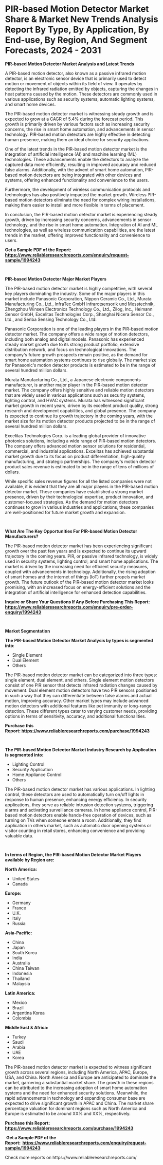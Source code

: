 <p><h1>PIR-based Motion Detector Market Share & Market New Trends Analysis Report By Type, By Application, By End-use, By Region, And Segment Forecasts, 2024 - 2031</h1></p><p><strong>PIR-based Motion Detector Market Analysis and Latest Trends</strong></p>
<p><p>A PIR-based motion detector, also known as a passive infrared motion detector, is an electronic sensor device that is primarily used to detect motion or movement of objects within its field of view. It operates by detecting the infrared radiation emitted by objects, capturing the changes in heat patterns caused by the motion. These detectors are commonly used in various applications such as security systems, automatic lighting systems, and smart home devices.</p><p>The PIR-based motion detector market is witnessing steady growth and is expected to grow at a CAGR of 5.4% during the forecast period. This growth is primarily driven by various factors such as increasing security concerns, the rise in smart home automation, and advancements in sensor technology. PIR-based motion detectors are highly effective in detecting human presence, making them an ideal choice for security applications.</p><p>One of the latest trends in the PIR-based motion detector market is the integration of artificial intelligence (AI) and machine learning (ML) technologies. These advancements enable the detectors to analyze the captured data more efficiently, resulting in improved accuracy and reduced false alarms. Additionally, with the advent of smart home automation, PIR-based motion detectors are being integrated with other devices and systems, offering enhanced functionality and convenience to the users.</p><p>Furthermore, the development of wireless communication protocols and technologies has also positively impacted the market growth. Wireless PIR-based motion detectors eliminate the need for complex wiring installations, making them easier to install and more flexible in terms of placement.</p><p>In conclusion, the PIR-based motion detector market is experiencing steady growth, driven by increasing security concerns, advancements in sensor technology, and the rise in smart home automation. Integration of AI and ML technologies, as well as wireless communication capabilities, are the latest trends in the market, offering improved functionality and convenience to users.</p></p>
<p><strong>Get a Sample PDF of the Report:&nbsp; <a href="https://www.reliableresearchreports.com/enquiry/request-sample/1994243">https://www.reliableresearchreports.com/enquiry/request-sample/1994243</a></strong></p>
<p>&nbsp;</p>
<p><strong>PIR-based Motion Detector Major Market Players</strong></p>
<p><p>The PIR-based motion detector market is highly competitive, with several key players dominating the industry. Some of the major players in this market include Panasonic Corporation, Nippon Ceramic Co., Ltd., Murata Manufacturing Co., Ltd., InfraTec GmbH Infrarotsensorik und Messtechnik, Zhengzhou Winsen Electronics Technology Co., Ltd., Zilog, Inc., Heimann Sensor GmbH, Excelitas Technologies Corp., Shanghai Nicera Sensor Co., Ltd., and Senba Sensing Technology Co., Ltd.</p><p>Panasonic Corporation is one of the leading players in the PIR-based motion detector market. The company offers a wide range of motion detectors, including both analog and digital models. Panasonic has experienced steady market growth due to its strong product portfolio, extensive distribution network, and focus on technological innovations. The company's future growth prospects remain positive, as the demand for smart home automation systems continues to rise globally. The market size for Panasonic's motion detector products is estimated to be in the range of several hundred million dollars.</p><p>Murata Manufacturing Co., Ltd., a Japanese electronic components manufacturer, is another major player in the PIR-based motion detector market. The company offers highly sensitive and reliable motion detectors that are widely used in various applications such as security systems, lighting control, and HVAC systems. Murata has witnessed significant market growth in recent years, driven by its excellent product quality, strong research and development capabilities, and global presence. The company is expected to continue its growth trajectory in the coming years, with the market size for its motion detector products projected to be in the range of several hundred million dollars.</p><p>Excelitas Technologies Corp. is a leading global provider of innovative photonics solutions, including a wide range of PIR-based motion detectors. The company offers advanced motion sensor solutions for residential, commercial, and industrial applications. Excelitas has achieved substantial market growth due to its focus on product differentiation, high-quality manufacturing, and strategic partnerships. The company's motion detector product sales revenue is estimated to be in the range of tens of millions of dollars.</p><p>While specific sales revenue figures for all the listed companies were not available, it is evident that they are all major players in the PIR-based motion detector market. These companies have established a strong market presence, driven by their technological expertise, product innovation, and customer-focused strategies. As the demand for motion detectors continues to grow in various industries and applications, these companies are well-positioned for future market growth and expansion.</p></p>
<p>&nbsp;</p>
<p><strong>What Are The Key Opportunities For PIR-based Motion Detector Manufacturers?</strong></p>
<p><p>The PIR-based motion detector market has been experiencing significant growth over the past few years and is expected to continue its upward trajectory in the coming years. PIR, or passive infrared technology, is widely used in security systems, lighting control, and smart home applications. The market is driven by the increasing need for efficient security measures, coupled with advancements in technology. Additionally, the rising adoption of smart homes and the internet of things (IoT) further propels market growth. The future outlook of the PIR-based motion detector market looks promising, with an increased focus on energy-efficient solutions and the integration of artificial intelligence for enhanced detection capabilities.</p></p>
<p><strong>Inquire or Share Your Questions If Any Before Purchasing This Report: <a href="https://www.reliableresearchreports.com/enquiry/pre-order-enquiry/1994243">https://www.reliableresearchreports.com/enquiry/pre-order-enquiry/1994243</a></strong></p>
<p>&nbsp;</p>
<p><strong>Market Segmentation</strong></p>
<p><strong>The PIR-based Motion Detector Market Analysis by types is segmented into:</strong></p>
<p><ul><li>Single Element</li><li>Dual Element</li><li>Others</li></ul></p>
<p><p>The PIR-based motion detector market can be categorized into three types: single element, dual element, and others. Single element motion detectors consist of one PIR sensor that detects infrared radiation changes caused by movement. Dual element motion detectors have two PIR sensors positioned in such a way that they can differentiate between false alarms and actual motion, improving accuracy. Other market types may include advanced motion detectors with additional features like pet immunity or long-range detection. These different types cater to varying customer needs, providing options in terms of sensitivity, accuracy, and additional functionalities.</p></p>
<p><strong>Purchase this Report:&nbsp;<a href="https://www.reliableresearchreports.com/purchase/1994243">https://www.reliableresearchreports.com/purchase/1994243</a></strong></p>
<p>&nbsp;</p>
<p><strong>The PIR-based Motion Detector Market Industry Research by Application is segmented into:</strong></p>
<p><ul><li>Lighting Control</li><li>Security Application</li><li>Home Appliance Control</li><li>Others</li></ul></p>
<p><p>The PIR-based motion detector market has various applications. In lighting control, these detectors are used to automatically turn on/off lights in response to human presence, enhancing energy efficiency. In security applications, they serve as reliable intrusion detection systems, triggering alarms and activating surveillance cameras. In home appliance control, PIR-based motion detectors enable hands-free operation of devices, such as turning on TVs when someone enters a room. Additionally, they find application in others market, such as automatic door opening systems or visitor counting in retail stores, enhancing convenience and providing valuable data.</p></p>
<p>&nbsp;</p>
<p><strong>In terms of Region, the PIR-based Motion Detector Market Players available by Region are:</strong></p>
<p>
    <p> <strong> North America: </strong>
        <ul>
            <li>United States</li>
            <li>Canada</li>
        </ul>
        </p> 
    <p> <strong> Europe: </strong>
        <ul>
            <li>Germany</li>
            <li>France</li>
            <li>U.K.</li>
            <li>Italy</li>
            <li>Russia</li>
        </ul>
        </p> 
    <p> <strong> Asia-Pacific: </strong>
        <ul>
            <li>China</li>
            <li>Japan</li>
            <li>South Korea</li>
            <li>India</li>
            <li>Australia</li>
            <li>China Taiwan</li>
            <li>Indonesia</li>
            <li>Thailand</li>
            <li>Malaysia</li>
        </ul>
        </p> 
    <p> <strong> Latin America: </strong>
        <ul>
            <li>Mexico</li>
            <li>Brazil</li>
            <li>Argentina Korea</li>
            <li>Colombia</li>
        </ul>
        </p> 
    <p> <strong> Middle East & Africa: </strong>
        <ul>
            <li>Turkey</li>
            <li>Saudi</li>
            <li>Arabia</li>
            <li>UAE</li>
            <li>Korea</li>
        </ul>
    </p>
    </p>
<p><p>The PIR-based motion detector market is expected to witness significant growth across several regions, including North America, APAC, Europe, USA, and China. North America and Europe are anticipated to dominate the market, garnering a substantial market share. The growth in these regions can be attributed to the increasing adoption of smart home automation systems and the need for enhanced security solutions. Meanwhile, the rapid advancements in technology and expanding consumer base are expected to drive significant growth in APAC and China. The market share percentage valuation for dominant regions such as North America and Europe is estimated to be around XX% and XX%, respectively.</p></p>
<p><strong>Purchase this Report: <a href="https://www.reliableresearchreports.com/purchase/1994243">https://www.reliableresearchreports.com/purchase/1994243</a></strong></p>
<p>&nbsp;<strong>Get a Sample PDF of the Report:&nbsp;&nbsp;<a href="https://www.reliableresearchreports.com/enquiry/request-sample/1994243">https://www.reliableresearchreports.com/enquiry/request-sample/1994243</a></strong></p>
<p><strong></strong></p>
<p>Check more reports on https://www.reliableresearchreports.com/</p>